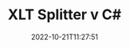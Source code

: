 ---
############################# Static ############################
layout: "auto-gen-merger"
date: 2022-10-21T11:27:51
draft: false
otherformats: ott pdf pps ppsx ppt pptx rtf tex vdx vsdm vsdx vssm vssx vstm vstx vsx

############################# Head ############################
head_title: "Rozdělit XLT do více souborů v C#"
head_description: "Rozdělte jeden soubor XLT do několika souborů na základě čísel stránek, intervalů stránek, sudých nebo lichých stránek pomocí rozhraní API pro slučování dokumentů."

############################# Header ############################
title: "XLT Splitter v C#"
description: "Rozdělte XLT několika řádky kódu .NET."
bg_image: "https://cms.admin.containerize.com/templates/aspose/App_Themes/V3/images/bg/header1.png"
bg_overlay: false
button:
    enable: true
    icon: "fas fa-arrow-down"
    label: "Stáhněte si zkušební verzi zdarma"
    link: "https://downloads.groupdocs.com/merger/net"

############################# SubMenu ############################
submenu:
    enable: true

    left:
        img_alt: "GroupDocs.Merger for .NET"
        image: "https://cms.admin.containerize.com/templates/groupdocs/images/product-logos/90x90-noborder/groupdocs-merger-net.png"
        product: "GroupDocs.Merger"
        platform: ".NET"

    middle:
        button:

            # button loop
            - link: "https://apireference.groupdocs.com/merger/net"
              text: "Reference API"

            # button loop
            - link: "https://github.com/groupdocs-merger"
              text: "Příklady kódu"

            # button loop
            - link: "https://products.groupdocs.app/merger/family"
              text: "Živá ukázka"

            # button loop
            - link: "https://purchase.groupdocs.com/pricing/merger/net"
              text: "Ceny"

    right:
        link_download: "https://downloads.groupdocs.com/merger"
        link_learn: "https://docs.groupdocs.com/merger/net"
        link_buy: "https://purchase.groupdocs.com"

############################# About ############################
about:
    enable: true
    title: "O GroupDocs.Merger for .NET API"
    content: |
        Knihovna [GroupDocs.Merger for .NET](/cs/merger/net/) nabízí jednoduché řešení pro bezpečné sloučení a rozdělení mezi širokou škálou formátů dokumentů včetně PDF, Microsoft Office (Word, Excel, PowerPoint, OneNote), OpenDocument, HTML, obrázky a mnoho dalších v aplikacích .NET. Přidáním několika řádků kódu proveďte několik operací s dokumentem, jako je přesun, odstranění, otočení, výměna, extrahování nebo změna orientace stránek v dokumentech. Rozhraní API pro slučování dokumentů také podporuje náhled stránek dokumentu jako obrázku pro analýzu struktury dokumentu, formátování a obsahu na stránce.
        
        GroupDocs.Merger API je správnou volbou pro podniková řešení, která vyžadují funkce dělení souborů. Tato rozhraní API jsou dobře podporována na všech hlavních operačních systémech a platformách včetně .NET Framework, .NET Standard, .NET Core, Mono.

############################# Steps ############################
steps:
    enable: true
    title_left: "Rozdělit XLT stránky souboru v .NET"
    content_left: |
        [GroupDocs.Merger for .NET](/cs/merger/net/) usnadňuje vývojářům C# rozdělení jednoho souboru XLT do několika výsledných souborů implementací několik snadných kroků.
        
        * Inicializujte **SplitOptions** s formátem cesty k výstupním souborům.
        * Vytvořte novou instanci **Merger** a předejte cestu ke zdrojovému dokumentu jako parametr konstruktoru.
        * Zavolejte **Split** a předejte objekt **SplitOptions** pro uložení výsledných dokumentů.

    title_right: "Požadavky na systém"
    content_right: |
        Rozhraní API GroupDocs.Merger for .NET jsou podporována na všech hlavních platformách a operačních systémech. Před spuštěním níže uvedeného kódu se prosím ujistěte, že máte na svém systému nainstalovány následující předpoklady.

        * Operační systémy: Microsoft Windows, Linux, MacOS
        * Vývojová prostředí: Visual Studio, Xamarin, MonoDevelop
        * Rámce: .NET Framework, .NET Standard, .NET Core, Mono
        * Stáhněte si nejnovější verzi GroupDocs.Merger for .NET z [NuGet](https://www.nuget.org/packages/groupdocs.merger)
         
    code: |
     {{% merger/additional-styles %}}
     {{< merger/code-merger title="Jak rozdělit XLT soubory pomocí C# ukázkového kódu">}}

        ```csharp    
        // Rozdělit soubor XLT pomocí GroupDocs.Merger API
        string filePath = "input.xlt";
        string filePathOut = "output.xlt";

        // Inicializujte třídu SplitOptions s formátem cesty k výstupním souborům
        SplitOptions splitOptions = new SplitOptions(filePathOut, new int[] { 3, 6, 8 });

        // Okamžité sloučení se vstupním dokumentem XLT
        using (Merger merger = new Merger(filePath))
          {
            // Zavolejte metodu Split a předejte objekt SplitOptions pro uložení výsledných dokumentů
            merger.Split(splitOptions);
          }
        ```
     {{< /merger/code-merger >}}

############################# Demos ############################
demos:
    enable: true
    title: "Živá ukázka – rozdělení souboru XLT online"
    content: |
       Rozdělte soubor XLT právě teď na webu [GroupDocs.Merger Live Demos](https://products.groupdocs.app/splitter/xlt).
       Živé demo má následující výhody.
        
############################# About Formats ############################
about_formats:
    enable: true

############################# More Formats ############################
more_formats:
    enable: true
    title: "Rozdělit soubor jiných formátů"
    content: |
        API pro slučování a rozdělení dokumentů .NET pro formáty souborů a obrázky. Rozdělte některé oblíbené formáty souborů, jak je uvedeno níže.

############################# Back to top ###############################
back_to_top:
    enable: true
---